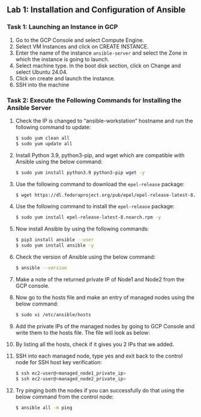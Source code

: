 ## Lab 1: Installation and Configuration of Ansible

### Task 1: Launching an Instance in GCP

1. Go to the GCP Console and select Compute Engine.
2. Select VM Instances and click on CREATE INSTANCE.
3. Enter the name of the instance `ansible-server` and select the Zone in which the instance is going to launch.
4. Select machine type. In the boot disk section, click on Change and select Ubuntu 24.04.
5. Click on create and launch the instance.
6. SSH into the machine

### Task 2: Execute the Following Commands for Installing the Ansible Server

1. Check the IP is changed to “ansible-workstation” hostname and run the following command to update:
    ```bash
    $ sudo yum clean all
    $ sudo yum update all
    ```

2. Install Python 3.9, python3-pip, and wget which are compatible with Ansible using the below command:
    ```bash
    $ sudo yum install python3.9 python3-pip wget -y
    ```

3. Use the following command to download the `epel-release` package:
    ```bash
    $ wget https://dl.fedoraproject.org/pub/epel/epel-release-latest-8.noarch.rpm
    ```

4. Use the following command to install the `epel-release` package:
    ```bash
    $ sudo yum install epel-release-latest-8.noarch.rpm -y
    ```

5. Now install Ansible by using the following commands:
    ```bash
    $ pip3 install ansible --user
    $ sudo yum install ansible -y
    ```

6. Check the version of Ansible using the below command:
    ```bash
    $ ansible --version
    ```

7. Make a note of the returned private IP of Node1 and Node2 from the GCP console.

8. Now go to the hosts file and make an entry of managed nodes using the below command:
    ```bash
    $ sudo vi /etc/ansible/hosts
    ```

9. Add the private IPs of the managed nodes by going to GCP Console and write them to the hosts file. The file will look as below:

10. By listing all the hosts, check if it gives you 2 IPs that we added.

11. SSH into each managed node, type yes and exit back to the control node for SSH host key verification:
    ```bash
    $ ssh ec2-user@<managed_node1_private_ip>
    $ ssh ec2-user@<managed_node2_private_ip>
    ```

12. Try pinging both the nodes if you can successfully do that using the below command from the control node:
    ```bash
    $ ansible all -m ping
    ```
